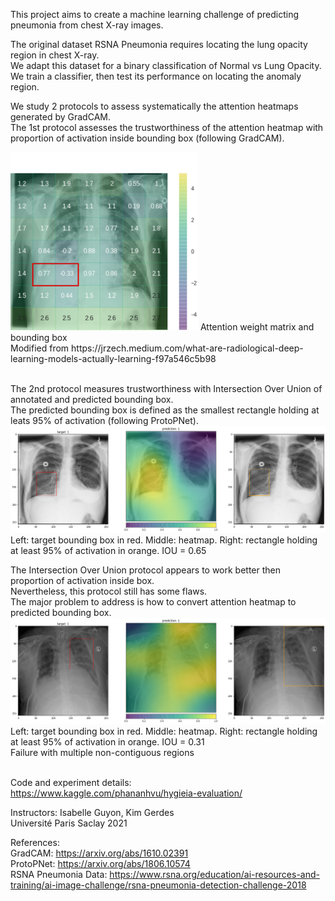 This project aims to  create a machine learning challenge of predicting pneumonia from chest X-ray images.

The original dataset RSNA Pneumonia requires locating the lung opacity region in chest X-ray.\
We adapt this dataset for a binary classification of Normal vs Lung Opacity.\
We train a classifier, then test its performance on locating the anomaly region.

We study 2 protocols to assess systematically the attention heatmaps generated by GradCAM.\
The 1st protocol assesses the trustworthiness of the attention heatmap with proportion of activation inside bounding box (following GradCAM).

<img src="/img/heatmap-jzech-box.png" width="300">
Attention weight matrix and bounding box<br>
Modified from https://jrzech.medium.com/what-are-radiological-deep-learning-models-actually-learning-f97a546c5b98
<br><br>

The 2nd protocol measures trustworthiness with Intersection Over Union of annotated and predicted bounding box.\
The predicted bounding box is defined as the smallest rectangle holding at leats 95% of activation (following ProtoPNet).\
![](/img/iou-best1-0652.png)
Left: target bounding box in red. Middle: heatmap. Right: rectangle holding at least 95% of activation in orange. IOU = 0.65

The Intersection Over Union protocol appears to work better then proportion of activation inside box.\
Nevertheless, this protocol still has some flaws. \
The major problem to address is how to convert attention heatmap to predicted bounding box.\
![](/img/iou-noncontiguous-0313.png)
Left: target bounding box in red. Middle: heatmap. Right: rectangle holding at least 95% of activation in orange. IOU = 0.31\
Failure with multiple non-contiguous regions
<br><br>

Code and experiment details:\
https://www.kaggle.com/phananhvu/hygieia-evaluation/
<br>

Instructors: Isabelle Guyon, Kim Gerdes\
Université Paris Saclay 2021


References:\
GradCAM: https://arxiv.org/abs/1610.02391 \
ProtoPNet: https://arxiv.org/abs/1806.10574 \
RSNA Pneumonia Data: https://www.rsna.org/education/ai-resources-and-training/ai-image-challenge/rsna-pneumonia-detection-challenge-2018
